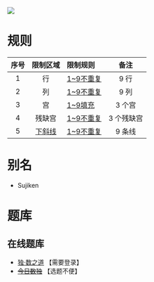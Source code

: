 ![](https://cn.sudoku.today/pic/02/sujiken/38414_148267.png)

# 规则
| 序号 | 限制区域 | 限制规则 | 备注 |
| :---: | :---: | :--- | :---: |
| 1 | 行 | [1~9不重复] | 9 行 |
| 2 | 列 | [1~9不重复] | 9 列 |
| 3 | 宫 | [1~9填充] | 3 个宫 |
| 4 | 残缺宫 | [1~9不重复] | 3 个残缺宫 |
| 5 | [下斜线] | [1~9不重复]  | 9 条线 |

# 别名
- Sujiken

# 题库

## 在线题库
- [独·数之道](http://www.sudokufans.org.cn/lx/game.index.php?type=half) 【需要登录】
- ~~[今日数独]~~ 【选题不便】

[今日数独]: https://cn.sudoku.today/g-sujiken/

[1~9不重复]: ../../rules.md#1~9不重复
[1~9填充]: ../../rules.md#1~9填充
[下斜线]: ../../rules.md#下斜线